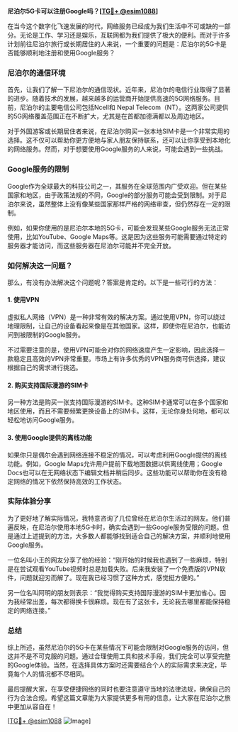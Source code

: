 **尼泊尔5G卡可以注册Google吗？[[TG💪+ @esim1088](https://t.me/s/esim1088)]**

在当今这个数字化飞速发展的时代，网络服务已经成为我们生活中不可或缺的一部分。无论是工作、学习还是娱乐，互联网都为我们提供了极大的便利。而对于许多计划前往尼泊尔旅行或长期居住的人来说，一个重要的问题是：尼泊尔的5G卡是否能够顺利地注册和使用Google服务？

### 尼泊尔的通信环境

首先，让我们了解一下尼泊尔的通信现状。近年来，尼泊尔的电信行业取得了显著的进步。随着技术的发展，越来越多的运营商开始提供高速的5G网络服务。目前，尼泊尔的主要电信公司包括Ncell和 Nepal Telecom（NT）。这两家公司提供的5G网络覆盖范围正在不断扩大，尤其是在首都加德满都以及周边地区。

对于外国游客或长期居住者来说，在尼泊尔购买一张本地SIM卡是一个非常实用的选择。这不仅可以帮助你更方便地与家人朋友保持联系，还可以让你享受到本地化的网络服务。然而，对于想要使用Google服务的人来说，可能会遇到一些挑战。

### Google服务的限制

Google作为全球最大的科技公司之一，其服务在全球范围内广受欢迎。但在某些国家和地区，由于政策法规的不同，Google的部分服务可能会受到限制。对于尼泊尔来说，虽然整体上没有像某些国家那样严格的网络审查，但仍然存在一定的限制。

例如，如果你使用的是尼泊尔本地的5G卡，可能会发现某些Google服务无法正常使用，比如YouTube、Google Maps等。这是因为这些服务可能需要通过特定的服务器才能访问，而这些服务器在尼泊尔可能并不完全开放。

### 如何解决这一问题？

那么，有没有办法解决这个问题呢？答案是肯定的。以下是一些可行的方法：

#### 1. 使用VPN

虚拟私人网络（VPN）是一种非常有效的解决方案。通过使用VPN，你可以绕过地理限制，让自己的设备看起来像是在其他国家。这样，即使你在尼泊尔，也能访问到被限制的Google服务。

不过需要注意的是，使用VPN可能会对你的网络速度产生一定影响，因此选择一款稳定且高效的VPN非常重要。市场上有许多优秀的VPN服务商可供选择，建议根据自己的需求进行挑选。

#### 2. 购买支持国际漫游的SIM卡

另一种方法是购买一张支持国际漫游的SIM卡。这种SIM卡通常可以在多个国家和地区使用，而且不需要频繁更换设备上的SIM卡。这样，无论你身处何地，都可以轻松地访问Google服务。

#### 3. 使用Google提供的离线功能

如果你只是偶尔会遇到网络连接不稳定的情况，可以考虑利用Google提供的离线功能。例如，Google Maps允许用户提前下载地图数据以供离线使用；Google Docs也可以在无网络状态下编辑文档并稍后同步。这些功能可以帮助你在没有稳定网络的情况下依然保持高效的工作状态。

### 实际体验分享

为了更好地了解实际情况，我特意咨询了几位曾经在尼泊尔生活过的网友。他们普遍反映，在尼泊尔使用本地5G卡时，确实会遇到一些Google服务受限的问题。但是通过上述提到的方法，大多数人都能够找到适合自己的解决方案，并顺利地使用Google服务。

一位名叫小王的网友分享了他的经验：“刚开始的时候我也遇到了一些麻烦，特别是在尝试观看YouTube视频时总是加载失败。后来我安装了一个免费版的VPN软件，问题就迎刃而解了。现在我已经习惯了这种方式，感觉挺方便的。”

另一位名叫阿明的朋友则表示：“我觉得购买支持国际漫游的SIM卡更加省心。因为我经常出差，每次都得换卡很麻烦。现在有了这张卡，无论我去哪里都能保持稳定的网络连接。”

### 总结

综上所述，虽然尼泊尔的5G卡在某些情况下可能会限制对Google服务的访问，但这并不是不可克服的问题。通过合理使用工具和技术手段，我们完全可以享受完整的Google体验。当然，在选择具体方案时还需要结合个人的实际需求来决定，毕竟每个人的情况都不尽相同。

最后提醒大家，在享受便捷网络的同时也要注意遵守当地的法律法规，确保自己的行为合法合规。希望这篇文章能为大家提供更多有用的信息，让大家在尼泊尔之旅中更加从容自在！

[[TG💪+ @esim1088](https://t.me/s/esim1088) ![Image](https://i.postimg.cc/4NQfJmqS/Snipaste-2025-05-13-00-14-12.png)]